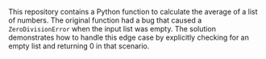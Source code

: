 This repository contains a Python function to calculate the average of a list of numbers.  The original function had a bug that caused a `ZeroDivisionError` when the input list was empty. The solution demonstrates how to handle this edge case by explicitly checking for an empty list and returning 0 in that scenario.